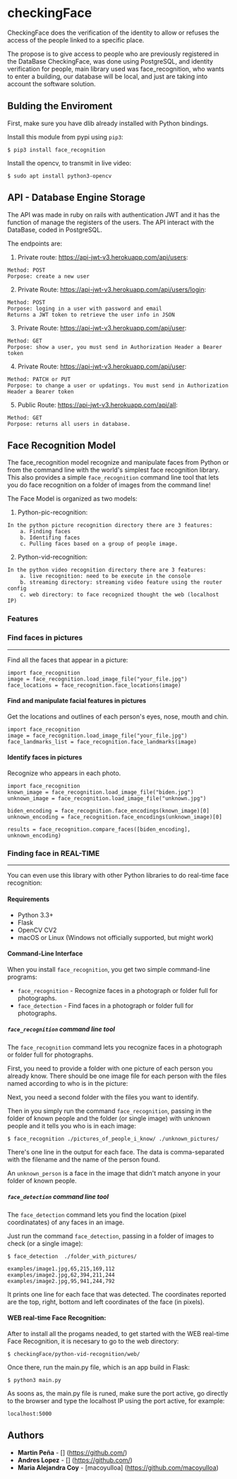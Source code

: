 # checkingFace

CheckingFace does the verification of the identity to allow or refuses the access of the people linked to a specific place.

The propose is to give access to people who are previously registered in the DataBase CheckingFace, was done using PostgreSQL, and identity verification for people, main library used was face_recognition, who wants to enter a building, our database will be local, and just are taking into account the software solution. 

## Bulding the Enviroment

First, make sure you have dlib already installed with Python bindings.

Install this module from pypi using `pip3`:

```
$ pip3 install face_recognition
```

Install the opencv, to transmit in live video:

``` 	
$ sudo apt install python3-opencv
```

## API - Database Engine Storage

The API was made in ruby on rails with authentication JWT and it has the function of manage the registers of the users. The API interact with the DataBase, coded in PostgreSQL. 

The endpoints are:

1. Private route: https://api-jwt-v3.herokuapp.com/api/users:
```
Method: POST
Porpose: create a new user  
```

2. Private Route: https://api-jwt-v3.herokuapp.com/api/users/login:
```
Method: POST
Porpose: loging in a user with password and email
Returns a JWT token to retrieve the user info in JSON
```

3. Private Route: https://api-jwt-v3.herokuapp.com/api/user:
```
Method: GET
Porpose: show a user, you must send in Authorization Header a Bearer token
```

4. Private Route: https://api-jwt-v3.herokuapp.com/api/user:
```
Method: PATCH or PUT
Porpose: to change a user or updatings. You must send in Authorization Header a Bearer token
```

5. Public Route: https://api-jwt-v3.herokuapp.com/api/all:
```
Method: GET
Porpose: returns all users in database.
```

## Face Recognition Model

The face_recognition model recognize and manipulate faces from Python or from the command line with the world's simplest face recognition library. This also provides a simple `face_recognition` command line tool that lets you do face recognition on a folder of images from the command line!

The Face Model is organized as two models:

1. Python-pic-recognition: 
```
In the python picture recognition directory there are 3 features: 
    a. Finding faces
    b. Identifing faces
    c. Pulling faces based on a group of people image. 
```

2. Python-vid-recognition:
```
In the python video recognition directory there are 3 features:
    a. live recognition: need to be execute in the console
    b. streaming directory: streaming video feature using the router config
    c. web directory: to face recognized thought the web (localhost IP)
```

### Features

### Find faces in pictures
---------------------------

Find all the faces that appear in a picture:

```
import face_recognition
image = face_recognition.load_image_file("your_file.jpg")
face_locations = face_recognition.face_locations(image)
```

#### Find and manipulate facial features in pictures

Get the locations and outlines of each person's eyes, nose, mouth and chin.

```
import face_recognition
image = face_recognition.load_image_file("your_file.jpg")
face_landmarks_list = face_recognition.face_landmarks(image)
```

#### Identify faces in pictures

Recognize who appears in each photo.

```
import face_recognition
known_image = face_recognition.load_image_file("biden.jpg")
unknown_image = face_recognition.load_image_file("unknown.jpg")

biden_encoding = face_recognition.face_encodings(known_image)[0]
unknown_encoding = face_recognition.face_encodings(unknown_image)[0]

results = face_recognition.compare_faces([biden_encoding], unknown_encoding)
```

### Finding face in REAL-TIME
-----------------------------

You can even use this library with other Python libraries to do real-time face recognition:

#### Requirements

-   Python 3.3+
-   Flask
-   OpenCV CV2
-   macOS or Linux (Windows not officially supported, but might work)

#### Command-Line Interface

When you install `face_recognition`, you get two simple command-line programs:

-   `face_recognition` - Recognize faces in a photograph or folder full for photographs.
-   `face_detection` - Find faces in a photograph or folder full for photographs.

##### `face_recognition` command line tool

The `face_recognition` command lets you recognize faces in a photograph or folder full for photographs.

First, you need to provide a folder with one picture of each person you already know. There should be one image file for each person with the files named according to who is in the picture:

Next, you need a second folder with the files you want to identify.

Then in you simply run the command `face_recognition`, passing in the folder of known people and the folder (or single image) with unknown people and it tells you who is in each image:

```
$ face_recognition ./pictures_of_people_i_know/ ./unknown_pictures/
```

There's one line in the output for each face. The data is comma-separated with the filename and the name of the person found.

An `unknown_person` is a face in the image that didn't match anyone in your folder of known people.

##### `face_detection` command line tool

The `face_detection` command lets you find the location (pixel coordinatates) of any faces in an image.

Just run the command `face_detection`, passing in a folder of images to check (or a single image):

```
$ face_detection  ./folder_with_pictures/

examples/image1.jpg,65,215,169,112
examples/image2.jpg,62,394,211,244
examples/image2.jpg,95,941,244,792
```

It prints one line for each face that was detected. The coordinates reported are the top, right, bottom and left coordinates of the face (in pixels).

#### WEB real-time Face Recognition:

After to install all the progams neaded, to get started with the WEB real-time Face Recognition, it is necesary to go to the web directory:

```
$ checkingFace/python-vid-recognition/web/
```
Once there, run the main.py file, which is an app build in Flask:
```
$ python3 main.py
```
As soons as, the main.py file is runed, make sure the port active, go directly to the browser and type the localhost IP using the port active, for example: 
```
localhost:5000
```


Authors
-------

-   **Martin Peña** - [] (<https://github.com/>)
-   **Andres Lopez** - [] (<https://github.com/>)
-   **Maria Alejandra Coy** - [macoyulloa] (<https://github.com/macoyulloa>)